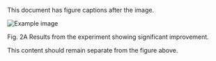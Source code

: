This document has figure captions after the image.

![Example image](image.png)

Fig. 2A Results from the experiment showing significant improvement.

This content should remain separate from the figure above.
